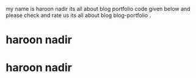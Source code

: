 my name is haroon nadir its all about blog portfolio code given below and please check and rate us its all about blog blog-portfolio . 
<h1> haroon nadir</h1>
<h1> haroon nadir</h1>
